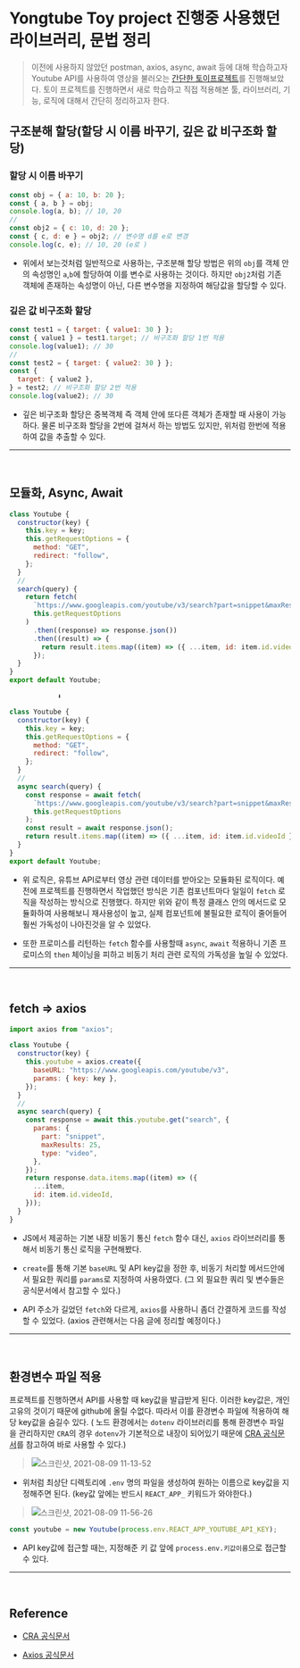 # Yongtube Toy project 진행중 사용했던 라이브러리, 문법 정리

> 이전에 사용하지 않았던 postman, axios, async, await 등에 대해 학습하고자 Youtube API를 사용하여 영상을 불러오는 [간단한 토이프로젝트](https://github.com/J-Ymini/Toy-project_Yongtube)를 진행해보았다. 토이 프로젝트를 진행하면서 새로 학습하고 직접 적용해본 툴, 라이브러리, 기능, 로직에 대해서 간단히 정리하고자 한다.

## 구조분해 할당(할당 시 이름 바꾸기, 깊은 값 비구조화 할당)

### 할당 시 이름 바꾸기

>

```javascript
const obj = { a: 10, b: 20 };
const { a, b } = obj;
console.log(a, b); // 10, 20
//
const obj2 = { c: 10, d: 20 };
const { c, d: e } = obj2; // 변수명 d를 e로 변경
console.log(c, e); // 10, 20 (e로 )
```

- 위에서 보는것처럼 일반적으로 사용하는, 구조분해 할당 방법은 위의 `obj`를 객체 안의 속성명인 `a`,`b`에 할당하여 이를 변수로 사용하는 것이다. 하지만 `obj2`처럼 기존 객체에 존재하는 속성명이 아닌, 다른 변수명을 지정하여 해당값을 할당할 수 있다.

### 깊은 값 비구조화 할당

>

```javascript
const test1 = { target: { value1: 30 } };
const { value1 } = test1.target; // 비구조화 할당 1번 적용
console.log(value1); // 30
//
const test2 = { target: { value2: 30 } };
const {
  target: { value2 },
} = test2; // 비구조화 할당 2번 적용
console.log(value2); // 30
```

- 깊은 비구조화 할당은 중복객체 즉 객체 안에 또다른 객체가 존재할 때 사용이 가능하다. 물론 비구조화 할당을 2번에 걸쳐서 하는 방법도 있지만, 위처럼 한번에 적용하여 값을 추출할 수 있다.

---

</br>

## 모듈화, Async, Await

>

```javascript
class Youtube {
  constructor(key) {
    this.key = key;
    this.getRequestOptions = {
      method: "GET",
      redirect: "follow",
    };
  }
  //
  search(query) {
    return fetch(
      `https://www.googleapis.com/youtube/v3/search?part=snippet&maxResults=25&q=${query}&type=video&key=${this.key}`,
      this.getRequestOptions
    )
      .then((response) => response.json())
      .then((result) => {
        return result.items.map((item) => ({ ...item, id: item.id.videoId }));
      });
  }
}
export default Youtube;
```

                ⬇

```javascript
class Youtube {
  constructor(key) {
    this.key = key;
    this.getRequestOptions = {
      method: "GET",
      redirect: "follow",
    };
  }
  //
  async search(query) {
    const response = await fetch(
      `https://www.googleapis.com/youtube/v3/search?part=snippet&maxResults=25&q=${query}&type=video&key=${this.key}`,
      this.getRequestOptions
    );
    const result = await response.json();
    return result.items.map((item) => ({ ...item, id: item.id.videoId }));
  }
}
export default Youtube;
```

- 위 로직은, 유튜브 API로부터 영상 관련 데이터를 받아오는 모듈화된 로직이다. 예전에 프로젝트를 진행하면서 작업했던 방식은 기존 컴포넌트마다 일일이 `fetch` 로직을 작성하는 방식으로 진행했다. 하지만 위와 같이 특정 클래스 안의 메서드로 모듈화하여 사용해보니 재사용성이 높고, 실제 컴포넌트에 불필요한 로직이 줄어들어 훨씬 가독성이 나아진것을 알 수 있었다.

- 또한 프로미스를 리턴하는 `fetch` 함수를 사용할때 `async`, `await` 적용하니 기존 프로미스의 `then` 체이닝을 피하고 비동기 처리 관련 로직의 가독성을 높일 수 있었다.

---

</br>

## fetch => axios

```javascript
import axios from "axios";

class Youtube {
  constructor(key) {
    this.youtube = axios.create({
      baseURL: "https://www.googleapis.com/youtube/v3",
      params: { key: key },
    });
  }
  //
  async search(query) {
    const response = await this.youtube.get("search", {
      params: {
        part: "snippet",
        maxResults: 25,
        type: "video",
      },
    });
    return response.data.items.map((item) => ({
      ...item,
      id: item.id.videoId,
    }));
  }
}
```

- JS에서 제공하는 기본 내장 비동기 통신 `fetch` 함수 대신, `axios` 라이브러리를 통해서 비동기 통신 로직을 구현해봤다.

- `create`를 통해 기본 `baseURL` 및 API key값을 정한 후, 비동기 처리할 메서드안에서 필요한 쿼리를 `params`로 지정하여 사용하였다. (그 외 필요한 쿼리 및 변수들은 공식문서에서 참고할 수 있다.)

- API 주소가 길었던 `fetch`와 다르게, `axios`를 사용하니 좀더 간결하게 코드를 작성할 수 있었다. (axios 관련해서는 다음 글에 정리할 예정이다.)

---

</br>

## 환경변수 파일 적용

프로젝트를 진행하면서 API를 사용할 때 key값을 발급받게 된다. 이러한 key값은, 개인 고유의 것이기 때문에 github에 올릴 수없다. 따라서 이를 환경변수 파일에 적용하여 해당 key값을 숨길수 있다. ( 노드 환경에서는 `dotenv` 라이브러리를 통해 환경변수 파일을 관리하지만 `CRA`의 경우 `dotenv`가 기본적으로 내장이 되어있기 때문에
[CRA 공식문서](https://create-react-app.dev/docs/adding-custom-environment-variables)를 참고하여 바로 사용할 수 있다.)

> ![스크린샷, 2021-08-09 11-13-52](https://user-images.githubusercontent.com/75535651/128654355-ba9938b7-550e-4061-8520-ce0a155d4e35.png)

- 위처럼 최상단 디렉토리에 `.env` 명의 파일을 생성하여 원하는 이름으로 key값을 지정해주면 된다. (key값 앞에는 반드시 `REACT_APP_` 키워드가 와야한다.)

> ![스크린샷, 2021-08-09 11-56-26](https://user-images.githubusercontent.com/75535651/128656052-a1f87c2e-486e-433e-939f-d0ea6ee8b9c9.png)

```javascript
const youtube = new Youtube(process.env.REACT_APP_YOUTUBE_API_KEY);
```

- API key값에 접근할 때는, 지정해준 키 값 앞에 `process.env.키값이름`으로 접근할 수 있다.

---

</br>

## Reference

- [CRA 공식문서](https://create-react-app.dev/docs/adding-custom-environment-variables/)

- [Axios 공식문서](https://axios-http.com/)
